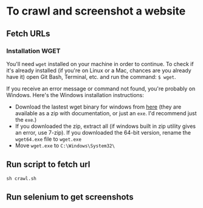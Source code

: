 # To crawl and screenshot a website

## Fetch URLs

### Installation WGET

You'll need `wget` installed on your machine in order to continue. To check if it's already installed (if you're on Linux or a Mac, chances are you already have it) open Git Bash, Terminal, etc. and run the command: `$ wget`. 

If you receive an error message or command not found, you're probably on Windows. Here's the Windows installation instructions:
* Download the lastest wget binary for windows from [here](https://eternallybored.org/misc/wget/) (they are available as a zip with documentation, or just an `exe`. I'd recommend just the `exe`.)
*	If you downloaded the zip, extract all (if windows built in zip utility gives an error, use 7-zip). If you downloaded the 64-bit version, rename the `wget64.exe` file to `wget.exe`
*	Move `wget.exe` to `C:\Windows\System32\`

## Run script to fetch url

`sh crawl.sh`

## Run selenium to get screenshots
